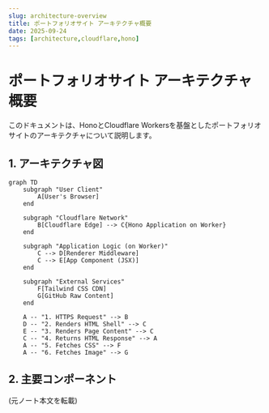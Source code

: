 ```yaml
---
slug: architecture-overview
title: ポートフォリオサイト アーキテクチャ概要
date: 2025-09-24
tags: [architecture,cloudflare,hono]
---
```


<!-- source: note/architecture.md -->

# ポートフォリオサイト アーキテクチャ概要

このドキュメントは、HonoとCloudflare Workersを基盤としたポートフォリオサイトのアーキテクチャについて説明します。

## 1. アーキテクチャ図

```mermaid
graph TD
    subgraph "User Client"
        A[User's Browser]
    end

    subgraph "Cloudflare Network"
        B[Cloudflare Edge] --> C{Hono Application on Worker}
    end

    subgraph "Application Logic (on Worker)"
        C --> D[Renderer Middleware]
        C --> E[App Component (JSX)]
    end

    subgraph "External Services"
        F[Tailwind CSS CDN]
        G[GitHub Raw Content]
    end

    A -- "1. HTTPS Request" --> B
    D -- "2. Renders HTML Shell" --> C
    E -- "3. Renders Page Content" --> C
    C -- "4. Returns HTML Response" --> A
    A -- "5. Fetches CSS" --> F
    A -- "6. Fetches Image" --> G
```

## 2. 主要コンポーネント

(元ノート本文を転載)
